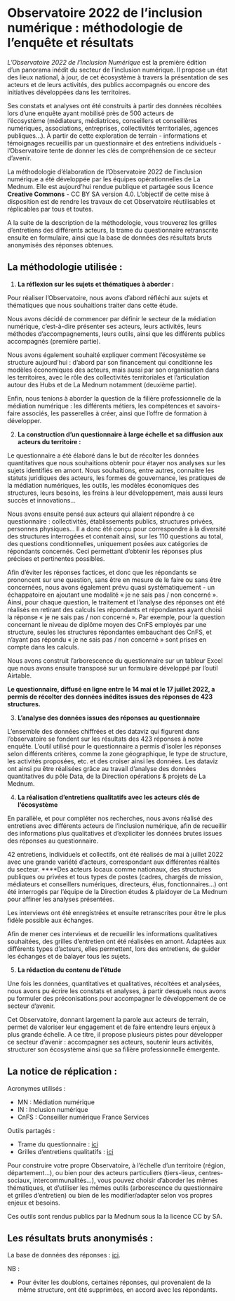 # Observatoire 2022 de l’inclusion numérique :  méthodologie de l’enquête et résultats

*L’Observatoire 2022 de l’Inclusion Numérique* est la première édition d’un panorama inédit du secteur de l’inclusion numérique. Il propose un état des lieux national, à jour, de cet écosystème à travers la présentation de ses acteurs et de leurs activités, des publics accompagnés ou encore des initiatives développées dans les territoires. 

Ses constats et analyses ont été construits à partir des données récoltées lors d’une enquête ayant mobilisé près de 500 acteurs de l’écosystème (médiateurs, médiatrices, conseillers et conseillères numériques, associations, entreprises, collectivités territoriales, agences publiques...). À partir de cette exploration de terrain - informations et témoignages recueillis par un questionnaire et des entretiens individuels - l’Observatoire tente de donner les clés de compréhension de ce secteur d’avenir.

La méthodologie d’élaboration de l’Observatoire 2022 de l’inclusion numérique a été développée par les équipes opérationnelles de La Mednum. Elle est aujourd’hui rendue publique et partagée sous licence **Creative Commons** - CC BY SA version 4.0. L’objectif de cette mise à disposition est de rendre les travaux de cet Observatoire réutilisables et réplicables par tous et toutes. 

A la suite de la description de la méthodologie, vous trouverez les grilles d’entretiens des différents acteurs, la trame du questionnaire retranscrite ensuite en formulaire, ainsi que la base de données des résultats bruts anonymisés des réponses obtenues.

## La méthodologie utilisée :
1. **La réflexion sur les sujets et thématiques à aborder :**

Pour réaliser l’Observatoire, nous avons d’abord réfléchi aux sujets et thématiques que nous souhaitions traiter dans cette étude.

Nous avons décidé de commencer par définir le secteur de la médiation numérique, c’est-à-dire présenter ses acteurs, leurs activités, leurs méthodes d’accompagnements, leurs outils, ainsi que les différents publics accompagnés (première partie).

Nous avons également souhaité expliquer comment l’écosystème se structure aujourd’hui : d’abord par son financement qui conditionne les modèles économiques des acteurs, mais aussi par son organisation dans les territoires, avec le rôle des collectivités territoriales et l’articulation autour des Hubs et de La Mednum notamment (deuxième partie).

Enfin, nous tenions à aborder la question de la filière professionnelle de la médiation numérique : les différents métiers, les compétences et savoirs-faire associés, les passerelles à créer, ainsi que l’offre de formation à développer. 

2. **La construction d’un questionnaire à large échelle et sa diffusion aux acteurs du territoire :**

Le questionnaire a été élaboré dans le but de récolter les données quantitatives que nous souhaitions obtenir pour étayer nos analyses sur les sujets identifiés en amont. Nous souhaitions, entre autres, connaitre les statuts juridiques des acteurs, les formes de gouvernance, les pratiques de la médiation numériques, les outils, les modèles économiques des structures, leurs besoins, les freins à leur développement, mais aussi leurs succès et innovations… 

Nous avons ensuite pensé aux acteurs qui allaient répondre à ce questionnaire : collectivités, établissements publics, structures privées, personnes physiques... Il a donc été conçu pour correspondre à la diversité des structures interrogées et contenait ainsi, sur les 110 questions au total, des questions conditionnelles, uniquement posées aux catégories de répondants concernés. Ceci permettant d’obtenir les réponses plus précises et pertinentes possibles. 

Afin d’éviter les réponses factices, et donc que les répondants se prononcent sur une question, sans être en mesure de le faire ou sans être concernées, nous avons également prévu quasi systématiquement - un échappatoire en ajoutant une modalité « je ne sais pas / non concerné ». Ainsi, pour chaque question, le traitement et l’analyse des réponses ont été réalisés en retirant des calculs les répondants et répondantes ayant choisi la réponse « je ne sais pas / non concerné ». Par exemple, pour la question concernant le niveau de diplôme moyen des CnFS employés par une structure, seules les structures répondantes embauchant des CnFS, et n’ayant pas répondu « je ne sais pas / non concerné » sont prises en compte dans les calculs. 

Nous avons construit l’arborescence du questionnaire sur un tableur Excel que nous avons ensuite transposé sur un formulaire développé par l’outil Airtable.

**Le questionnaire, diffusé en ligne entre le 14 mai et le 17 juillet 2022, a permis de récolter des données inédites issues des réponses de 423 structures.** 

3. **L’analyse des données issues des réponses au questionnaire**

L’ensemble des données chiffrées et des dataviz qui figurent dans l’observatoire se fondent sur les résultats des 423 réponses à notre enquête. L’outil utilisé pour le questionnaire a permis d’isoler les réponses selon différents critères, comme la zone géographique, le type de structure, les activités proposées, etc. et des croiser ainsi les données. Les dataviz ont ainsi pu être réalisées grâce au travail d’analyse des données quantitatives du pôle Data, de la Direction opérations & projets de La Mednum. 

4. **La réalisation d’entretiens qualitatifs avec les acteurs clés de l’écosystème**

En parallèle, et pour compléter nos recherches, nous avons réalisé des entretiens avec différents acteurs de l’inclusion numérique, afin de recueillir des informations plus qualitatives et d’expliciter les données brutes issues des réponses au questionnaire. 

42 entretiens, individuels et collectifs, ont été réalisés de mai à juillet 2022 avec une grande variété d’acteurs, correspondant aux différentes réalités du secteur. ****Des acteurs locaux comme nationaux, des structures publiques ou privées et tous types de postes (cadres, chargés de mission, médiateurs et conseillers numériques, directeurs, élus, fonctionnaires...) ont été interrogés par l’équipe de la Direction études & plaidoyer de La Mednum pour affiner les analyses présentées.

Les interviews ont été enregistrées et ensuite retranscrites pour être le plus fidèle possible aux échanges. 

Afin de mener ces interviews et de recueillir les informations qualitatives souhaitées, des grilles d’entretien ont été réalisées en amont. Adaptées aux différents types d’acteurs, elles permettent, lors des entretiens, de guider les échanges et de balayer tous les sujets. 

5. **La rédaction du contenu de l’étude** 

Une fois les données, quantitatives et qualitatives, récoltées et analysées, nous avons pu écrire les constats et analyses, à partir desquels nous avons pu formuler des préconisations pour accompagner le développement de ce secteur d’avenir. 

Cet Observatoire, donnant largement la parole aux acteurs de terrain, permet de valoriser leur engagement et de faire entendre leurs enjeux à plus grande échelle. A ce titre, il propose plusieurs pistes pour développer ce secteur d’avenir : accompagner ses acteurs, soutenir leurs activités, structurer son écosystème ainsi que sa filière professionnelle émergente. 

## La notice de réplication :

Acronymes utilisés :

- MN : Médiation numérique
- IN : Inclusion numérique
- CnFS : Conseiller numérique France Services

Outils partagés :

- Trame du questionnaire : [ici](https://docs.google.com/spreadsheets/d/1egjw9TrZ6nSkcZraQMBHGfHrsE1p5yTn_da9XCKhGB0/edit?usp=share_link)
- Grilles d’entretiens qualitatifs : [ici](https://docs.google.com/presentation/d/1WzTpRiXyA7gXrOKXKroABqrmE1AfNbG2Q8mQaZMWwRA/edit#slide=id.g15e1c3430ed_0_9)

Pour construire votre propre Observatoire, à l’échelle d’un territoire (région, département…), ou bien pour des acteurs particuliers (tiers-lieux, centres-sociaux, intercommunalités…), vous pouvez choisir d’aborder les mêmes thématiques, et d’utiliser les mêmes outils (arborescence du questionnaire et grilles d’entretien) ou bien de les modifier/adapter selon vos propres enjeux et besoins.

Ces outils sont rendus publics par la Mednum sous la la licence CC by SA. 

## Les résultats bruts anonymisés :

La base de données des réponses : [ici](https://airtable.com/shrWXluoXy8NAR8Ay). 

NB :

- Pour éviter les doublons, certaines réponses, qui provenaient de la même structure, ont été supprimées, en accord avec les répondants.

